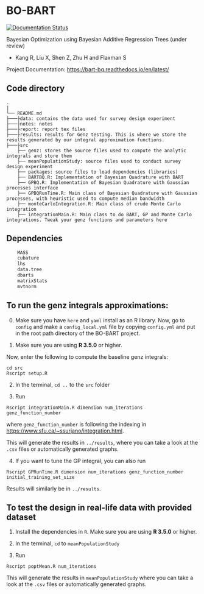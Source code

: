 # BO-BART

[![Documentation Status](https://readthedocs.org/projects/bart-bq/badge/?version=latest)](https://bart-bq.readthedocs.io/en/latest/?badge=latest)


Bayesian Optimization using Bayesian Additive Regression Trees (under review)

- Kang R, Liu X, Shen Z, Zhu H and Flaxman S

Project Documentation: https://bart-bq.readthedocs.io/en/latest/

## Code directory ##

    .
    |
    └── README.md
    ├───├data: contains the data used for survey design experiment
    ├───├notes: notes
    ├───├report: report tex files
    ├───├results: results for Genz testing. This is where we store the results generated by our integral approximation functions.
    ├───├src
    	├── genz: stores the source files used to compute the analytic integrals and store them
    	├── meanPopulationStudy: source files used to conduct survey design experiment
    	├── packages: source files to load dependencies (libraries)
        ├── BARTBQ.R: Implementation of Bayesian Quadrature with BART
        ├── GPBQ.R: Implementation of Bayesian Quadrature with Gaussian processes interface
        ├── GPBQRunTime.R: Main class of Bayesian Quadrature with Gaussian processes, with heuristic used to compute median bandwidth
        ├── monteCarloIntegration.R: Main class of crude Monte Carlo integration
        ├── integrationMain.R: Main class to do BART, GP and Monte Carlo integrations. Tweak your genz functions and parameters here
	    



## Dependencies

```r
    MASS
    cubature
    lhs
    data.tree
    dbarts
    matrixStats
    mvtnorm
```

## To run the genz integrals approximations:

0) Make sure you have `here` and `yaml` install as an R library. Now, go to `config` and make a `config_local.yml` file by copying `config.yml` and put in the root path directory of the BO-BART project. 

1) Make sure you are using **R 3.5.0** or higher.

Now, enter the following to compute the baseline genz integrals:
```
cd src
Rscript setup.R
```

2) In the terminal, `cd ..` to the `src` folder

3) Run

```
Rscript integrationMain.R dimension num_iterations genz_function_number

```
where `genz_function_number` is following the indexing in https://www.sfu.ca/~ssurjano/integration.html. 

This will generate the results in `../results`, where you can take a look at the `.csv` files or automatically generated graphs.

4) If you want to tune the GP integral, you can also run

```
Rscript GPRunTime.R dimension num_iterations genz_function_number initial_training_set_size
```

Results will similarly be in `../results`.

## To test the design in real-life data with provided dataset

1) Install the dependencies in `R`. Make sure you are using **R 3.5.0** or higher.

2) In the terminal, `cd` to `meanPopulationStudy`

3) Run

```
Rscript poptMean.R num_iterations

```

This will generate the results in `meanPopulationStudy` where you can take a look at the `.csv` files or automatically generated graphs.


